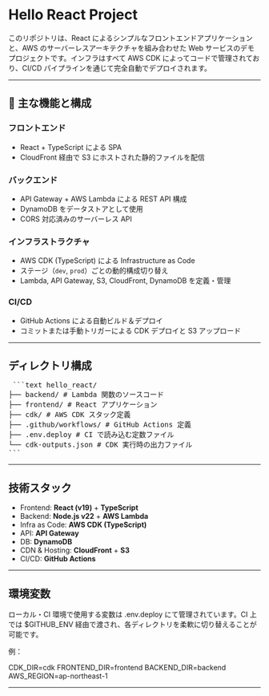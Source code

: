 # Hello React Project

このリポジトリは、React によるシンプルなフロントエンドアプリケーションと、AWS のサーバーレスアーキテクチャを組み合わせた Web サービスのデモプロジェクトです。インフラはすべて AWS CDK によってコードで管理されており、CI/CD パイプラインを通じて完全自動でデプロイされます。

---

## 🚀 主な機能と構成

### フロントエンド
- React + TypeScript による SPA
- CloudFront 経由で S3 にホストされた静的ファイルを配信

### バックエンド
- API Gateway + AWS Lambda による REST API 構成
- DynamoDB をデータストアとして使用
- CORS 対応済みのサーバーレス API

### インフラストラクチャ
- AWS CDK (TypeScript) による Infrastructure as Code
- ステージ（`dev`, `prod`）ごとの動的構成切り替え
- Lambda, API Gateway, S3, CloudFront, DynamoDB を定義・管理

### CI/CD
- GitHub Actions による自動ビルド＆デプロイ
- コミットまたは手動トリガーによる CDK デプロイと S3 アップロード

---

## ディレクトリ構成

<pre> ```text hello_react/ 
├── backend/ # Lambda 関数のソースコード 
├── frontend/ # React アプリケーション 
├── cdk/ # AWS CDK スタック定義 
├── .github/workflows/ # GitHub Actions 定義 
├── .env.deploy # CI で読み込む定数ファイル 
└── cdk-outputs.json # CDK 実行時の出力ファイル 
``` </pre>

---

## 技術スタック

- Frontend: **React (v19)** + **TypeScript**
- Backend: **Node.js v22** + **AWS Lambda**
- Infra as Code: **AWS CDK (TypeScript)**
- API: **API Gateway**
- DB: **DynamoDB**
- CDN & Hosting: **CloudFront** + **S3**
- CI/CD: **GitHub Actions**

---

## 環境変数
ローカル・CI 環境で使用する変数は .env.deploy にて管理されています。CI 上では $GITHUB_ENV 経由で渡され、各ディレクトリを柔軟に切り替えることが可能です。

例：

CDK_DIR=cdk
FRONTEND_DIR=frontend
BACKEND_DIR=backend
AWS_REGION=ap-northeast-1

---
